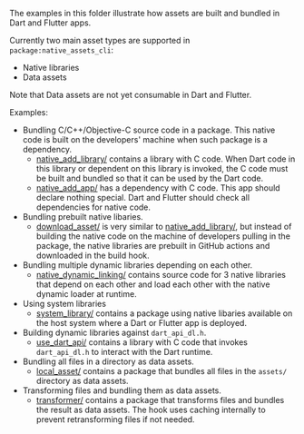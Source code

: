 The examples in this folder illustrate how assets are built and bundled in Dart
and Flutter apps.

Currently two main asset types are supported in `package:native_assets_cli`:
  * Native libraries
  * Data assets

Note that Data assets are not yet consumable in Dart and Flutter.

Examples:

* Bundling C/C++/Objective-C source code in a package. This native code is built on the developers' machine when such package is a dependency.
  * [native_add_library/](native_add_library/) contains a library with C code.
    When Dart code in this library or dependent on this library is invoked, the
    C code must be built and bundled so that it can be used by the Dart code.
  * [native_add_app/](native_add_app/) has a dependency with C code.
    This app should declare nothing special. Dart and Flutter should check
    all dependencies for native code.
* Bundling prebuilt native libaries.
  * [download_asset/](download_asset/) is very similar to
    [native_add_library/](native_add_library/), but instead of building the
    native code on the machine of developers pulling in the package, the native
    libraries are prebuilt in GitHub actions and downloaded in the build hook.
* Bundling multiple dynamic libraries depending on each other.
  * [native_dynamic_linking/](native_dynamic_linking/) contains source code for
    3 native libraries that depend on each other and load each other with the
    native dynamic loader at runtime.
* Using system libraries
  * [system_library/](system_library/) contains a package using native libaries
    available on the host system where a Dart or Flutter app is deployed.
* Building dynamic libraries against `dart_api_dl.h`.
  * [use_dart_api/](use_dart_api/) contains a library with C code that invokes
    `dart_api_dl.h` to interact with the Dart runtime.
* Bundling all files in a directory as data assets.
  * [local_asset/](local_asset/) contains a package that bundles all files in
    the `assets/` directory as data assets.
* Transforming files and bundling them as data assets.
  * [transformer/](../../../native_assets_builder/test_data/transformer/README.md)
    contains a package that transforms files and bundles the result as data
    assets. The hook uses caching internally to prevent retransforming files if
    not needed.
